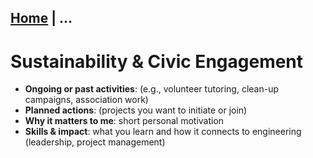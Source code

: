 [Home](index.md) | ...
---

# Sustainability & Civic Engagement

- **Ongoing or past activities**: (e.g., volunteer tutoring, clean-up campaigns, association work)
- **Planned actions**: (projects you want to initiate or join)
- **Why it matters to me**: short personal motivation
- **Skills & impact**: what you learn and how it connects to engineering (leadership, project management)
